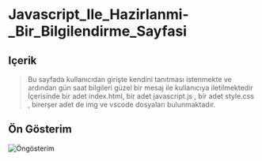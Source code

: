 # Javascript_Ile_Hazirlanmi-_Bir_Bilgilendirme_Sayfasi

## Içerik
>Bu sayfada kullanıcıdan girişte kendini tanıtması istenmekte ve ardından gün saat bilgileri güzel bir mesaj ile kullanıcıya iletilmektedir
>İçerisinde bir adet index.html, bir adet javascript.js , bir adet style.css , birerşer adet de img ve vscode dosyaları bulunmaktadır.


## Ön Gösterim

![Öngösterim]([image_url](https://github.com/Bedirhankucukal/Javascript_Ile_Hazirlanmis_Bir_Bilgilendirme_Sayfasi/blob/main/img/Öngösterim.PNG)https://github.com/Bedirhankucukal/Javascript_Ile_Hazirlanmis_Bir_Bilgilendirme_Sayfasi/blob/main/img/Öngösterim.PNG)
